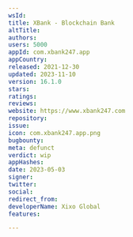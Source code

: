 ```yaml
---
wsId: 
title: XBank - Blockchain Bank
altTitle: 
authors: 
users: 5000
appId: com.xbank247.app
appCountry: 
released: 2021-12-30
updated: 2023-11-10
version: 16.1.0
stars: 
ratings: 
reviews: 
website: https://www.xbank247.com
repository: 
issue: 
icon: com.xbank247.app.png
bugbounty: 
meta: defunct
verdict: wip
appHashes: 
date: 2023-05-03
signer: 
twitter: 
social: 
redirect_from: 
developerName: Xixo Global
features: 

---
```


